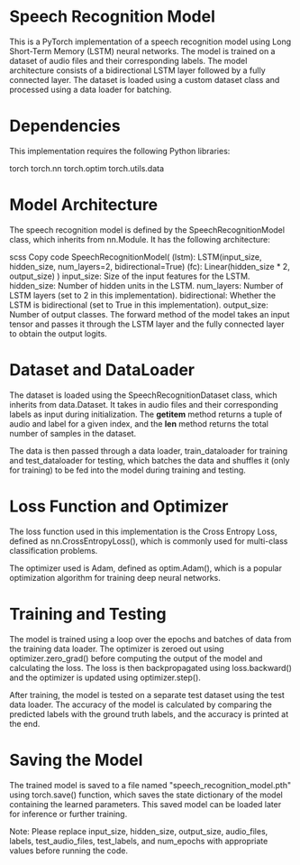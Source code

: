 # Speech Recognition Model
This is a PyTorch implementation of a speech recognition model using Long Short-Term Memory (LSTM) neural networks. The model is trained on a dataset of audio files and their corresponding labels. The model architecture consists of a bidirectional LSTM layer followed by a fully connected layer. The dataset is loaded using a custom dataset class and processed using a data loader for batching.

# Dependencies
This implementation requires the following Python libraries:

torch
torch.nn
torch.optim
torch.utils.data

# Model Architecture
The speech recognition model is defined by the SpeechRecognitionModel class, which inherits from nn.Module. It has the following architecture:

scss
Copy code
SpeechRecognitionModel(
  (lstm): LSTM(input_size, hidden_size, num_layers=2, bidirectional=True)
  (fc): Linear(hidden_size * 2, output_size)
)
input_size: Size of the input features for the LSTM.
hidden_size: Number of hidden units in the LSTM.
num_layers: Number of LSTM layers (set to 2 in this implementation).
bidirectional: Whether the LSTM is bidirectional (set to True in this implementation).
output_size: Number of output classes.
The forward method of the model takes an input tensor and passes it through the LSTM layer and the fully connected layer to obtain the output logits.

# Dataset and DataLoader
The dataset is loaded using the SpeechRecognitionDataset class, which inherits from data.Dataset. It takes in audio files and their corresponding labels as input during initialization. The __getitem__ method returns a tuple of audio and label for a given index, and the __len__ method returns the total number of samples in the dataset.

The data is then passed through a data loader, train_dataloader for training and test_dataloader for testing, which batches the data and shuffles it (only for training) to be fed into the model during training and testing.

# Loss Function and Optimizer
The loss function used in this implementation is the Cross Entropy Loss, defined as nn.CrossEntropyLoss(), which is commonly used for multi-class classification problems.

The optimizer used is Adam, defined as optim.Adam(), which is a popular optimization algorithm for training deep neural networks.

# Training and Testing
The model is trained using a loop over the epochs and batches of data from the training data loader. The optimizer is zeroed out using optimizer.zero_grad() before computing the output of the model and calculating the loss. The loss is then backpropagated using loss.backward() and the optimizer is updated using optimizer.step().

After training, the model is tested on a separate test dataset using the test data loader. The accuracy of the model is calculated by comparing the predicted labels with the ground truth labels, and the accuracy is printed at the end.

# Saving the Model
The trained model is saved to a file named "speech_recognition_model.pth" using torch.save() function, which saves the state dictionary of the model containing the learned parameters. This saved model can be loaded later for inference or further training.

Note: Please replace input_size, hidden_size, output_size, audio_files, labels, test_audio_files, test_labels, and num_epochs with appropriate values before running the code.
